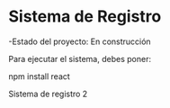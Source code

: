 <h1>Sistema de Registro</h1>

-Estado del proyecto: En construcción

Para ejecutar el sistema, debes poner:

npm install react

Sistema de registro 2
